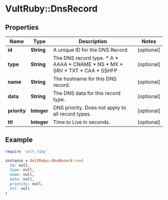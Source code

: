 # VultRuby::DnsRecord

## Properties

| Name | Type | Description | Notes |
| ---- | ---- | ----------- | ----- |
| **id** | **String** | A unique ID for the DNS Record. | [optional] |
| **type** | **String** | The DNS record type.  * A * AAAA * CNAME * NS * MX * SRV * TXT * CAA * SSHFP | [optional] |
| **name** | **String** | The hostname for this DNS record. | [optional] |
| **data** | **String** | The DNS data for this record type. | [optional] |
| **priority** | **Integer** | DNS priority. Does not apply to all record types. | [optional] |
| **ttl** | **Integer** | Time to Live in seconds. | [optional] |

## Example

```ruby
require 'vult_ruby'

instance = VultRuby::DnsRecord.new(
  id: null,
  type: null,
  name: null,
  data: null,
  priority: null,
  ttl: null
)
```


